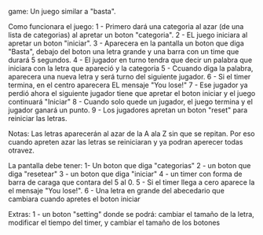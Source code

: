 game:
Un juego similar a "basta".

Como funcionara el juego:
1 - Primero dará una categoria al azar (de una lista de categorias) al apretar un boton "categoria".
2 - EL juego iniciara al apretar un boton "iniciar".
3 - Aparecera en la pantalla un boton que diga "Basta", debajo del boton una letra grande y una barra con un time que durará 5 segundos.
4 - El jugador en turno tendra que decir un palabra que iniciara con la letra que apareció y la categoria
5 - Ccuando diga la palabra, aparecera una nueva letra y será turno del siguiente jugador.
6  - Si el timer termina, en el centro aparecera EL mensaje "You lose!"
7 - Ese jugador ya perdió ahora el siguiente jugador tiene que apretar el boton iniciar y el juego continuará "Iniciar"
8 - Cuando solo quede un jugador, el juego termina y el jugador ganará un punto.
9 - Los jugadores apretan un boton "reset" para reiniciar las letras.

Notas: Las letras aparecerán al azar de la A ala Z sin que se repitan.
Por eso cuando apreten azar las letras se reiniciaran y ya podran aperecer todas otravez.

La pantalla debe tener:
1- Un boton que diga "categorias"
2 - un boton que diga "resetear"
3 - un boton que diga "iniciar"
4 - un timer con forma de barra de caraga que contara del 5 al 0.
5 - Si el timer llega a cero aparece la el mensaje "You lose!".
6 - Una letra en grande del abecedario que cambiara cuando apretes el boton iniciar

Extras:
1 - un boton "setting" donde se podrá: cambiar el tamaño de la letra, modificar el tiempo del timer, y cambiar el tamaño de los botones